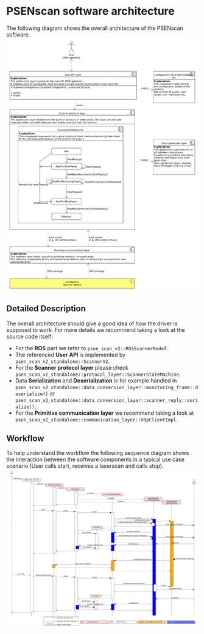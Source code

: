 # PSENscan software architecture
The following diagram shows the overall architecture of the PSENscan software.
![Diagram showing the high level overall architecture of the system](diag_comp_overall_architecture.png)

## Detailed Description
The overall architecture should give a good idea of how the driver is supposed to work.
For more details we recommend taking a look at the source code itself:
* For the **ROS** part we refer to `psen_scan_v2::ROSScannerNodeT`.
* The referenced **User API** is implemented by `psen_scan_v2_standalone::ScannerV2`.
* For the **Scanner protocol layer** please check `psen_scan_v2_standalone::protocol_layer::ScannerStateMachine`.
* Data **Serialization** and **Deserialization** is for example handled in `psen_scan_v2_standalone::data_conversion_layer::monitoring_frame::deserialize()` or `psen_scan_v2_standalone::data_conversion_layer::scanner_reply::serialize()`.
* For the  **Primitive communication layer** we recommend taking a look at `psen_scan_v2_standalone::communication_layer::UdpClientImpl`.

## Workflow
To help understand the workflow the following sequence diagram shows the interaction between the software components in a typical use case scenario (User calls start, receives a laserscan and calls stop).
![Sequence diagram showing the interaction between the software components](api_sequence_diag.png)

